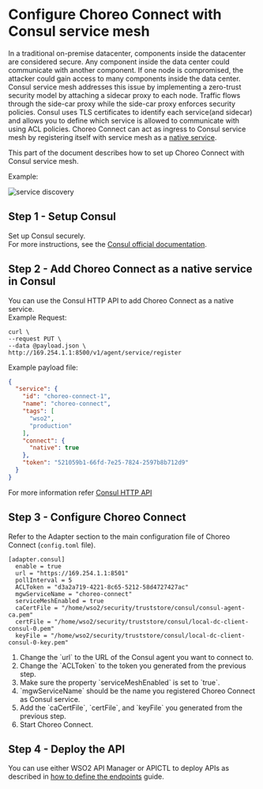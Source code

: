 # Configure Choreo Connect with Consul service mesh

In a traditional on-premise datacenter, components inside the datacenter are considered secure. Any component inside the data center could communicate with another component.
If one node is compromised, the attacker could gain access to many components inside the data center.
Consul service mesh addresses this issue by implementing a zero-trust security model by attaching a sidecar proxy to each node. Traffic flows through the side-car proxy while the side-car proxy enforces security policies.
Consul uses TLS certificates to identify each service(and sidecar) and allows you to define which service is allowed to communicate with using ACL policies.
Choreo Connect can act as ingress to Consul service mesh by registering itself with service mesh as a [native service](https://www.consul.io/docs/connect/native).<br>

This part of the document describes how to set up Choreo Connect with Consul service mesh.<br>

Example:

![service discovery]({{base_path}}/assets/img/deploy/consul-reference-with-mesh.png)

## Step 1 - Setup Consul
Set up Consul securely.<br>
For more instructions, see the [Consul official documentation](https://www.consul.io/docs).
## Step 2 - Add Choreo Connect as a native service in Consul
You can use the Consul HTTP API to add Choreo Connect as a native service.<br>
Example Request:
```shell
curl \
--request PUT \
--data @payload.json \
http://169.254.1.1:8500/v1/agent/service/register
```
Example payload file:
```json
{
  "service": {
    "id": "choreo-connect-1",
    "name": "choreo-connect",
    "tags": [
      "wso2",
      "production"
    ],
    "connect": {
      "native": true
    },
    "token": "521059b1-66fd-7e25-7824-2597b8b712d9"
  }
}
```
For more information refer [Consul HTTP API](https://www.consul.io/api-docs/agent/service#register-service)

## Step 3 - Configure Choreo Connect
Refer to the Adapter section to the main configuration file of Choreo Connect (`config.toml` file). 
```
[adapter.consul]
  enable = true
  url = "https://169.254.1.1:8501"
  pollInterval = 5
  ACLToken = "d3a2a719-4221-8c65-5212-58d4727427ac"
  mgwServiceName = "choreo-connect"
  serviceMeshEnabled = true
  caCertFile = "/home/wso2/security/truststore/consul/consul-agent-ca.pem"
  certFile = "/home/wso2/security/truststore/consul/local-dc-client-consul-0.pem"
  keyFile = "/home/wso2/security/truststore/consul/local-dc-client-consul-0-key.pem"
```
<ol>
<li>Change the `url` to the URL of the Consul agent you want to connect to.<br></li>
<li>Change the `ACLToken` to the token you generated from the previous step.<br></li>
<li>Make sure the property `serviceMeshEnabled` is set to `true`.<br></li>
<li>`mgwServiceName` should be the name you registered Choreo Connect as Consul service.<br></li>
<li>Add the `caCertFile`, `certFile`, and `keyFile` you generated from the previous step.<br></li>
<li>Start Choreo Connect.</li>
</ol>

## Step 4 - Deploy the API
You can use either WSO2 API Manager or APICTL to deploy APIs as described in [how to define the endpoints]({{base_path}}/deploy-and-publish/deploy-on-gateway/choreo-connect/service-discovery/service-discovery-overview/#how-to-define-the-endpoints) guide.